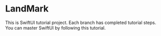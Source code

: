 # LandMark

This is SwiftUI tutorial project.
Each branch has completed tutorial steps.
You can master SwiftUI by following this tutorial.
